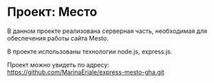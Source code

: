 # Проект: Место
В данном проекте реализована серверная часть, необходимая для обеспечения работы сайта Mesto.

В проекте использованы технологии node.js, express.js.

Проект можно увидеть по адресу: https://github.com/MarinaEriale/express-mesto-gha.git
